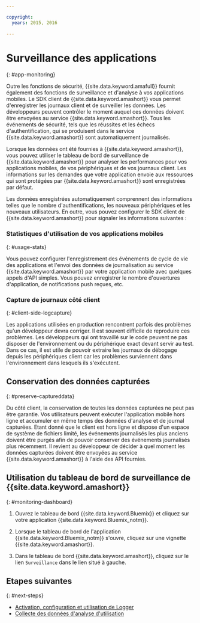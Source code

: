 ```yaml
---

copyright:
  years: 2015, 2016
  
---
```


# Surveillance des applications
{: #app-monitoring}

Outre les fonctions de sécurité, {{site.data.keyword.amafull}} fournit également des fonctions de surveillance et d'analyse à vos applications mobiles. Le SDK client de {{site.data.keyword.amashort}} vous permet d'enregistrer les journaux client et de surveiller les données. Les développeurs peuvent contrôler le moment auquel ces données doivent être envoyées au service {{site.data.keyword.amashort}}. Tous les événements de sécurité, tels que les réussites et les échecs d'authentification, qui se produisent dans le service {{site.data.keyword.amashort}} sont automatiquement journalisés.

Lorsque les données ont été fournies à {{site.data.keyword.amashort}}, vous pouvez utiliser le tableau de bord de surveillance de {{site.data.keyword.amashort}} pour analyser les performances pour vos applications mobiles, de vos périphériques et de vos journaux client. Les informations sur les demandes que votre application envoie aux ressources qui sont protégées par
{{site.data.keyword.amashort}} sont enregistrées par défaut.

Les données enregistrées automatiquement comprennent des informations telles que le nombre d'authentifications, les nouveaux périphériques et les nouveaux utilisateurs. En outre, vous pouvez configurer le SDK client de {{site.data.keyword.amashort}} pour signaler les informations suivantes :

### Statistiques d'utilisation de vos applications mobiles
{: #usage-stats}

Vous pouvez configurer l'enregistrement des événements de cycle de vie des applications et l'envoi des données de
journalisation au service {{site.data.keyword.amashort}} par votre application mobile avec quelques appels d'API
simples. Vous pouvez enregistrer le nombre d'ouvertures
d'application, de notifications push reçues, etc.

### Capture de journaux côté client
{: #client-side-logcapture}

Les applications utilisées en production rencontrent parfois des problèmes qu'un développeur devra corriger. Il est souvent difficile de reproduire ces
problèmes. <!--in R&D.--> Les développeurs qui ont travaillé sur le code peuvent ne pas disposer de l'environnement ou du périphérique exact devant servir au test. Dans
ce cas, il est utile de pouvoir extraire les journaux de débogage depuis les périphériques client car les problèmes surviennent dans l'environnement dans
lesquels ils s'exécutent.

## Conservation des données capturées
{: #preserve-captureddata}

Du côté client, la conservation de toutes les données capturées ne peut pas être garantie. Vos utilisateurs peuvent exécuter l'application
mobile hors ligne et accumuler en même temps des données d'analyse et de journal capturées. Etant donné que le client est hors ligne et dispose d'un espace
de système de fichiers limité, les événements journalisés les plus anciens doivent être purgés afin de pouvoir conserver des événements journalisés plus
récemment. Il revient au développeur de décider à quel moment les données capturées doivent être envoyées au service {{site.data.keyword.amashort}} à l'aide des API fournies.

## Utilisation du tableau de bord de surveillance de {{site.data.keyword.amashort}}
{: #monitoring-dashboard}

1. Ouvrez le tableau de bord {{site.data.keyword.Bluemix}} et cliquez sur votre application {{site.data.keyword.Bluemix_notm}}.

2. Lorsque le tableau de bord de l'application {{site.data.keyword.Bluemix_notm}} s'ouvre, cliquez sur une vignette {{site.data.keyword.amashort}}.

3. Dans le tableau de bord {{site.data.keyword.amashort}}, cliquez sur le lien `Surveillance` dans le lien situé à gauche.

## Etapes suivantes
{: #next-steps}
* [Activation, configuration et utilisation de Logger](app-monitoring-logger.html)
* [Collecte des données d'analyse d'utilisation](app-monitoring-gathering-analytics.html)
